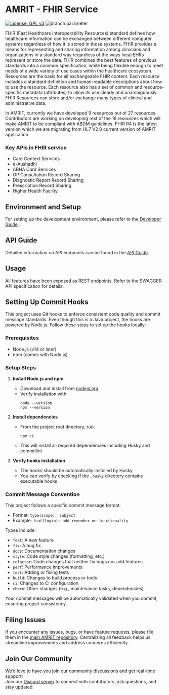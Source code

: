 # AMRIT - FHIR Service
[![License: GPL v3](https://img.shields.io/badge/License-GPLv3-blue.svg)](https://www.gnu.org/licenses/gpl-3.0)  ![branch parameter](https://github.com/PSMRI/FHIR-API/actions/workflows/sast.yml/badge.svg)

FHIR (Fast Healthcare Interoperability Resources) standard defines how healthcare information can be exchanged between different computer systems regardless of how it is stored in those systems. FHIR provides a means for representing and sharing information among clinicians and organizations in a standard way regardless of the ways local EHRs represent or store the data. FHIR combines the best features of previous standards into a common specification, while being flexible enough to meet needs of a wide variety of use cases within the healthcare ecosystem. Resources are the basis for all exchangeable FHIR content. Each resource includes a standard definition and human-readable descriptions about how to use the resource. Each resource also has a set of common and resource-specific metadata (attributes) to allow its use clearly and unambiguously. FHIR Resources can store and/or exchange many types of clinical and administrative data.

In AMRIT, currently we have developed 9 resources out of 27 resources. Contributors are working on developing rest of the 18 resources which will make AMRIT to be compliant with ABDM guidelines. FHIR R4 is the latest version which we are migrating from HL7 V2.0 current version of AMRIT application.

### Key APIs in FHIR service
* Care Context Services
* e-Aushadhi
* ABHA Card Services
* OP Consultation Record Sharing
* Diagnostic Report Record Sharing
* Prescription Record Sharing
* Higher Health Facility

## Environment and Setup
For setting up the development environment, please refer to the [Developer Guide](https://piramal-swasthya.gitbook.io/amrit/developer-guide/development-environment-setup) .

## API Guide
Detailed information on API endpoints can be found in the [API Guide](https://piramal-swasthya.gitbook.io/amrit/architecture/api-guide).

## Usage
All features have been exposed as REST endpoints. Refer to the SWAGGER API specification for details.
 
## Setting Up Commit Hooks

This project uses Git hooks to enforce consistent code quality and commit message standards. Even though this is a Java project, the hooks are powered by Node.js. Follow these steps to set up the hooks locally:

### Prerequisites
- Node.js (v14 or later)
- npm (comes with Node.js)

### Setup Steps

1. **Install Node.js and npm**
   - Download and install from [nodejs.org](https://nodejs.org/)
   - Verify installation with:
     ```
     node --version
     npm --version
     ```

2. **Install dependencies**
   - From the project root directory, run:
     ```
     npm ci
     ```
   - This will install all required dependencies including Husky and commitlint

3. **Verify hooks installation**
   - The hooks should be automatically installed by Husky
   - You can verify by checking if the `.husky` directory contains executable hooks

### Commit Message Convention

This project follows a specific commit message format:
- Format: `type(scope): subject`
- Example: `feat(login): add remember me functionality`

Types include:
- `feat`: A new feature
- `fix`: A bug fix
- `docs`: Documentation changes
- `style`: Code style changes (formatting, etc.)
- `refactor`: Code changes that neither fix bugs nor add features
- `perf`: Performance improvements
- `test`: Adding or fixing tests
- `build`: Changes to build process or tools
- `ci`: Changes to CI configuration
- `chore`: Other changes (e.g., maintenance tasks, dependencies)

Your commit messages will be automatically validated when you commit, ensuring project consistency.

## Filing Issues

If you encounter any issues, bugs, or have feature requests, please file them in the [main AMRIT repository](https://github.com/PSMRI/AMRIT/issues). Centralizing all feedback helps us streamline improvements and address concerns efficiently. 

## Join Our Community

We’d love to have you join our community discussions and get real-time support!  
Join our [Discord server](https://discord.gg/FVQWsf5ENS) to connect with contributors, ask questions, and stay updated.  
